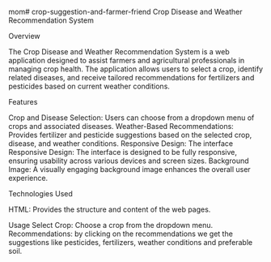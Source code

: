 mom# crop-suggestion-and-farmer-friend
Crop Disease and Weather Recommendation System

Overview


The Crop Disease and Weather Recommendation System is a web application designed to assist farmers and agricultural professionals in managing crop health. The application allows users to select a crop, identify related diseases, and receive tailored recommendations for fertilizers and pesticides based on current weather conditions.

Features


Crop and Disease Selection: Users can choose from a dropdown menu of crops and associated diseases.
Weather-Based Recommendations: Provides fertilizer and pesticide suggestions based on the selected crop, disease, and weather conditions.
Responsive Design: The interface Responsive Design: The interface is designed to be fully responsive, ensuring usability across various devices and screen sizes.
Background Image: A visually engaging background image enhances the overall user experience.

Technologies Used


HTML: Provides the structure and content of the web pages.

Usage
Select Crop: Choose a crop from the dropdown menu.
Recommendations: by clicking on the recommendations we get the suggestions like pesticides, fertilizers, weather conditions and preferable soil.